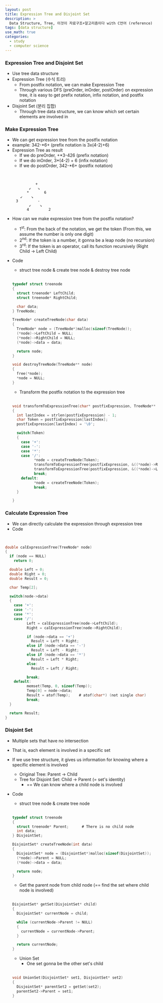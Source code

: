 ```yaml
---
layout: post
title: Expression Tree and Disjoint Set
description: >
  Data Structure, Tree, 이것이 자료구조+알고리즘이다 with C언어 (reference)
tags: [data structure]
use_math: true
categories:
  - study
  - computer science
---
```


### Expression Tree and Disjoint Set
* Use tree data structure
* Expression Tree (수식 트리)
  * From postfix notation, we can make Expression Tree
  * Through various DFS (preOrder, inOrder, postOrder) on expression tree, it is easy to get prefix notation, infix notation, and postfix notation
* Disjoint Set (분리 집합)
  * Through tree data structure, we can know which set certain elements are involved in

### Make Expression Tree
* We can get expression tree from the postfix notation
* example: 342-*6+ (prefix notation is 3x(4-2)+6)
* Expression Tree as result
  * If we do preOrder, +*3-426 (prefix notation)
  * If we do inOrder, 3*(4-2) + 6 (infix notation)
  * If we do postOrder, 342-*6+ (postfix notation)

<br>

~~~
              +
           ↙   ↘
          *       6
       ↙    ↘
     3         -
           ↙    ↘
          4         2

~~~

* How can we make expression tree from the postfix notation?
  * 1<sup>st</sup>: From the back of the notation, we get the token (From this, we assume the number is only one digit)
  * 2<sup>nd</sup>: If the token is a number, it gonna be a leap node (no recursion)
  * 3<sup>rd</sup>: If the token is an operator, call its function recursively (Right Child -> Left Child)
* Code
  * struct tree node & create tree node & destroy tree node

  <br>

  ~~~c
  typedef struct treenode
  {
    struct treenode* LeftChild;
    struct treenode* RightChild;

    char data;
  } TreeNode;

  TreeNode* createTreeNode(char data)
  {
    TreeNode* node = (TreeNode*)malloc(sizeof(TreeNode));
    (*node)->LeftChild = NULL;
    (*node)->RightChild = NULL;
    (*node)->data = data;

    return node;
  }

  void destroyTreeNode(TreeNode** node)
  {
    free(*node);
    *node = NULL;
  }
  ~~~

  * Transform the postfix notation to the expression tree

  <br>

  ~~~c
  void transformToExpressionTree(char* postfixExpression, TreeNode** node)
  {
    int lastIndex = strlen(postfixExpression) - 1;
    char Token = postfixExpression[lastIndex];
    postfixExpression[lastIndex] = '\0';

    switch(Token)
    {
      case '+':
      case '-':
      case '*':
      case '/':
            *node = createTreeNode(Token);
            transformToExpressionTree(postfixExpression, &((*node)->RightChild));
            transformToExpressionTree(postfixExpression, &((*node)->LeftChild));
            break;
      default:
            *node = createTreeNode(Token);
            break;
    }

  }
  ~~~

### Calculate Expression Tree
* We can directly calculate the expression through expression tree
* Code

<br>

~~~c
double calExpressionTree(TreeNode* node)
{
  if (node == NULL)
    return 0;

  double Left = 0;
  double Right = 0;
  double Result = 0;

  char Temp[2];

  switch(node->data)
  {
    case '+':
    case '-':
    case '*':
    case '/':
          Left = calExpressionTree(node->LeftChild);
          Right = calExpressionTree(node->RightChild);

          if (node->data == '+')
            Result = Left + Right;
          else if (node->data == '-')
            Result = Left - Right;
          else if (node->data == '*')
            Result = Left * Right;
          else:
            Result = Left / Right;

          break;
    default:
          memset(Temp, 0, sizeof(Temp));
          Temp[0] = node->data;
          Result = atof(Temp);    # atof(char*) (not single char)
          break;
  }

  return Result;
}
~~~

### Disjoint Set
* Multiple sets that have no intersection
* That is, each element is involved in a specific set
* If we use tree structure, it gives us information for knowing where a specific element is involved
  * Original Tree: Parent -> Child
  * Tree for Disjoint Set: Child -> Parent (= set's identity)
    * == We can know where a child node is involved
* Code
  * struct tree node & create tree node

  <br>

  ~~~c
  typedef struct treenode
  {
    struct treenode* Parent;      # There is no child node
    int data;
  } DisjointSet;

  DisjointSet* createTreeNode(int data)
  {
    DisjointSet* node = (DisjointSet*)malloc(sizeof(DisjointSet));
    (*node)->Parent = NULL;
    (*node)->data = data;

    return node;
  }
  ~~~

  * Get the parent node from child node (== find the set where child node is involved)

  <br>

  ~~~c
  DisjointSet* getSet(DisjointSet* child)
  {
    DisjointSet* currentNode = child;

    while (currentNode->Parent != NULL)
    {
      currentNode = currentNode->Parent;
    }

    return currentNode;
  }
  ~~~

  * Union Set
    * One set gonna be the other set's child

  <br>

  ~~~c
  void UnionSet(DisjointSet* set1, DisjointSet* set2)
  {
    DisjointSet* parentSet2 = getSet(set2);
    parentSet2->Parent = set1;
  }
  ~~~
